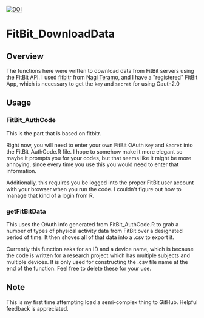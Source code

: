 [![DOI](https://zenodo.org/badge/DOI/10.5281/zenodo.1308115.svg)](https://doi.org/10.5281/zenodo.1308115)


# FitBit_DownloadData

## Overview

The functions here were written to download data from FitBit servers using the FitBit API. I used [fitbitr](https://github.com/teramonagi/fitbitr) from [Nagi Teramo](https://github.com/teramonagi), and I have a "registered" FitBit App, which is necessary to get the `key` and `secret` for using Oauth2.0

## Usage

### FitBit_AuthCode

This is the part that is based on fitbitr.

Right now, you will need to enter your own FitBit OAuth `Key` and `Secret` into the FitBit_AuthCode.R file.  I hope to somehow make it more elegant so maybe it prompts you for your codes, but that seems like it might be more annoying, since every time you use this you would need to enter that information.

Additionally, this requires you be logged into the proper FitBit user account with your browser when you run the code. I couldn't figure out how to manage that kind of a login from R.

### getFitBitData

This uses the OAuth info generated from FitBit_AuthCode.R to grab a number of types of physical activity data from FitBit over a designated period of time. It then shoves all of that data into a .csv to export it. 

Currently this function asks for an ID and a device name, which is because the code is written for a research project which has multiple subjects and multiple devices. It is only used for constructing the .csv file name at the end of the function. Feel free to delete these for your use.


## Note

This is my first time attempting load a semi-complex thing to GitHub. Helpful feedback is appreciated.
